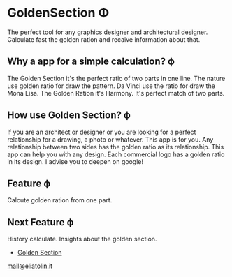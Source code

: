 # GoldenSection Φ

The perfect tool for any graphics designer and architectural designer. Calculate fast the golden ration and recaive information about that.

## Why a app for a simple calculation? ϕ

The Golden Section it's the perfect ratio of two parts in one line.
The nature use golden ratio for draw the pattern. 
Da Vinci use the ratio for draw the Mona Lisa.
The Golden Ration it's Harmony. It's perfect match of two parts.

## How use Golden Section? ϕ

If you are an architect or designer or you are looking for a perfect relationship for a drawing, a photo or whatever. This app is for you. Any relationship between two sides has the golden ratio as its relationship.
This app can help you with any design. Each commercial logo has a golden ratio in its design. I advise you to deepen on google!

## Feature ϕ

Calcute golden ration from one part. 

## Next Feature ϕ 

History calculate. 
Insights about the golden section.

- [Golden Section](https://en.wikipedia.org/wiki/Golden_ratio)

mail@eliatolin.it
